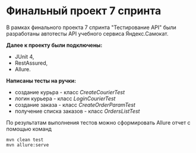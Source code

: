 # Финальный проект 7 спринта
В рамках финального проекта 7 спринта "Тестирование API" были разработаны автотесты API учебного сервиса Яндекс.Самокат.

**Далее к проекту были подключены:** 
- JUnit 4, 
- RestAssured, 
- Allure.

**Написаны тесты на ручки:**
- создание курьра - класс *CreateCourierTest*
- логин курьера - класс *LoginCourierTest*
- создание заказа - класс *CreateOrderParamTest*
- получение списка заказов - класс *OrdersListTest*

По результатам выполнения тестов можно сформировать Allure отчет с помощью команд
```
mvn clean test
mvn allure:serve
```
